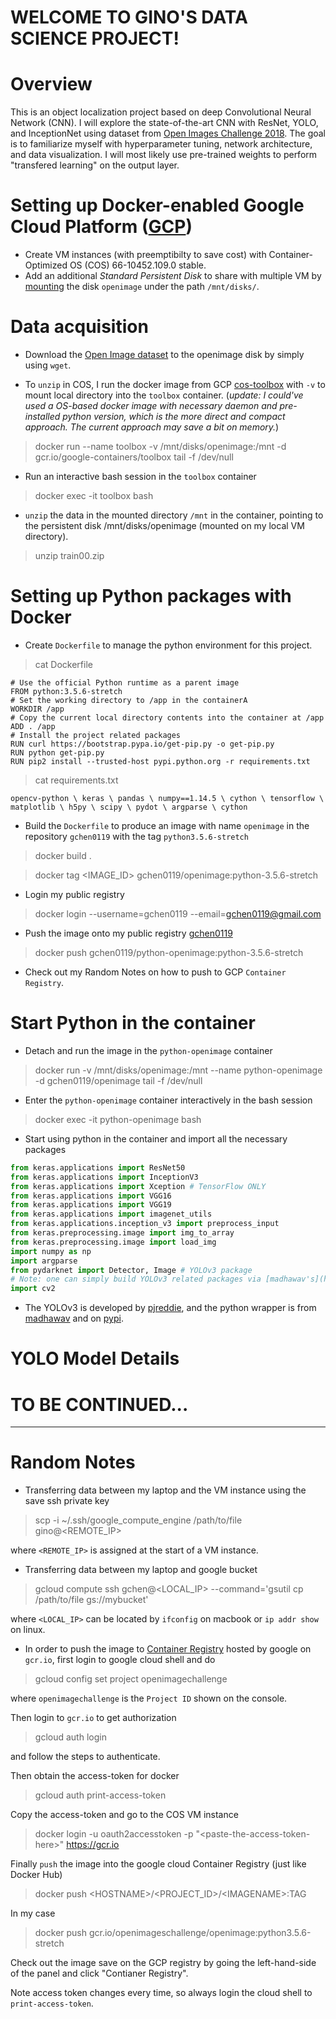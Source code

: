 
# WELCOME TO GINO'S DATA SCIENCE PROJECT!

# Overview
This is an object localization project based on deep Convolutional Neural Network (CNN). I will explore the state-of-the-art CNN with ResNet, YOLO, and InceptionNet using dataset from [Open Images Challenge 2018](https://storage.googleapis.com/openimages/web/index.html). The goal is to familiarize myself with hyperparameter tuning, network architecture, and data visualization. I will most likely use pre-trained weights to perform "transfered learning" on the output layer.

# Setting up Docker-enabled Google Cloud Platform ([GCP](https://console.cloud.google.com/home/))
* Create VM instances (with preemptibilty to save cost) with Container-Optimized OS (COS) 66-10452.109.0 stable. 
* Add an additional *Standard Persistent Disk* to share with multiple VM by [mounting](https://cloud.google.com/compute/docs/disks/add-persistent-disk#create_disk) the disk `openimage` under the path `/mnt/disks/`.

# Data acquisition
* Download the [Open Image dataset](https://www.figure-eight.com/dataset/open-images-annotated-with-bounding-boxes/) to the openimage disk by simply using `wget`.

* To `unzip` in COS, I run the docker image from GCP [cos-toolbox](gcr.io/google-containers/toolbox) with `-v` to mount local directory into the `toolbox` container.
(*update: I could've used a OS-based docker image with necessary daemon and pre-installed python version, which is the more direct and compact approach. 
The current approach may save a bit on memory.*)

> docker run --name toolbox -v /mnt/disks/openimage:/mnt -d gcr.io/google-containers/toolbox tail -f /dev/null
* Run an interactive bash session in the `toolbox` container

> docker exec -it toolbox bash

* `unzip` the data in the mounted directory `/mnt` in the container, pointing to the persistent disk /mnt/disks/openimage (mounted on my local VM directory).

> unzip train00.zip

# Setting up Python packages with Docker
*  Create `Dockerfile` to manage the python environment for this project. 

> cat Dockerfile

```
# Use the official Python runtime as a parent image
FROM python:3.5.6-stretch
# Set the working directory to /app in the containerA
WORKDIR /app
# Copy the current local directory contents into the container at /app
ADD . /app
# Install the project related packages
RUN curl https://bootstrap.pypa.io/get-pip.py -o get-pip.py
RUN python get-pip.py
RUN pip2 install --trusted-host pypi.python.org -r requirements.txt
```

> cat requirements.txt

```
opencv-python \ keras \ pandas \ numpy==1.14.5 \ cython \ tensorflow \ matplotlib \ h5py \ scipy \ pydot \ argparse \ cython
```

* Build the `Dockerfile` to produce an image with name `openimage` in the repository `gchen0119` with the tag `python3.5.6-stretch`

> docker build .

> docker tag <IMAGE_ID> gchen0119/openimage:python-3.5.6-stretch

* Login my public registry 

> docker  login --username=gchen0119 \-\-email=gchen0119@gmail.com

* Push the image onto my public registry [gchen0119](https://hub.docker.com/r/gchen0119) 

> docker push gchen0119/python-openimage:python-3.5.6-stretch

* Check out my Random Notes on how to push to GCP `Container Registry`.

# Start Python in the container

* Detach and run the image in the `python-openimage` container

> docker run -v /mnt/disks/openimage:/mnt --name python-openimage -d gchen0119/openimage tail -f /dev/null

* Enter the `python-openimage` container interactively in the bash session

> docker exec -it python-openimage bash

* Start using python in the container and import all the necessary packages



```python
from keras.applications import ResNet50
from keras.applications import InceptionV3
from keras.applications import Xception # TensorFlow ONLY
from keras.applications import VGG16
from keras.applications import VGG19
from keras.applications import imagenet_utils
from keras.applications.inception_v3 import preprocess_input
from keras.preprocessing.image import img_to_array
from keras.preprocessing.image import load_img
import numpy as np
import argparse
from pydarknet import Detector, Image # YOLOv3 package
# Note: one can simply build YOLOv3 related packages via [madhawav's](https://github.com/madhawav/YOLO3-4-Py/blob/master/docker/) Dockerfile.
import cv2
```

* The YOLOv3 is developed by [pjreddie](https://pjreddie.com/darknet/yolo/), and the python 
wrapper is from [madhawav](https://github.com/madhawav/YOLO3-4-Py) and on
[pypi](https://pypi.org/project/yolo34py/#description).



# YOLO Model Details

# TO BE CONTINUED...
--------------------------------------------------------------------------------------
# Random Notes
* Transferring data between my laptop and the VM instance using the save ssh private key

> scp -i ~/.ssh/google_compute_engine /path/to/file gino@<REMOTE_IP>

where `<REMOTE_IP>` is assigned at the start of a VM instance.

* Transferring data between my laptop and google bucket 

> gcloud compute ssh gchen@<LOCAL_IP> --command='gsutil cp /path/to/file gs://mybucket' 

where `<LOCAL_IP>` can be located by `ifconfig` on macbook or `ip addr show` on linux.

* In order to push the image to [Container Registry](https://cloud.google.com/container-registry/docs/pushing-and-pulling#pushing_an_image_to_a_registry)  hosted by google
on `gcr.io`, first login to google cloud shell and do

> gcloud config set project openimagechallenge 

where `openimagechallenge` is the `Project ID` shown on the console. 

Then login to `gcr.io` to get authorization 

> gcloud auth login

and follow the steps to authenticate.

Then obtain the access-token for docker

> gcloud auth print-access-token

Copy the access-token and go to the COS VM instance

> docker login -u oauth2accesstoken -p "<paste-the-access-token-here\>" https://gcr.io

Finally `push` the image into the google cloud Container Registry (just like Docker Hub)

> docker push <HOSTNAME\>/<PROJECT_ID\>/<IMAGENAME\>:TAG

In my case

> docker push gcr.io/openimageschallenge/openimage:python3.5.6-stretch

Check out the image save on the GCP registry by going the left-hand-side of the panel and click "Contianer Registry".

Note access token changes every time, so always login the cloud shell to `print-access-token`.
